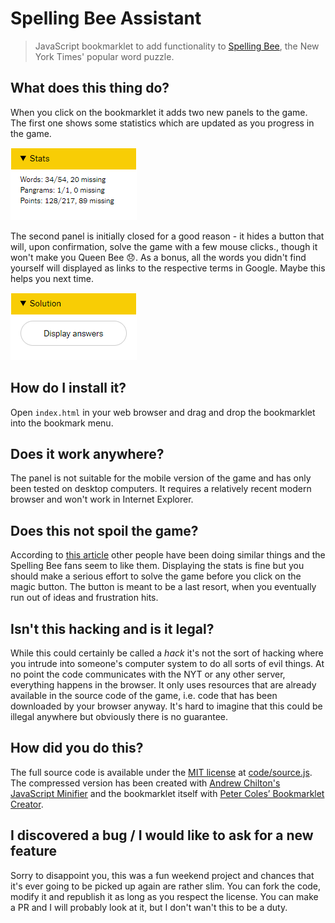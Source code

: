 # Spelling Bee Assistant

> JavaScript bookmarklet to add functionality to [Spelling Bee](https://www.nytimes.com/puzzles/spelling-bee), the New York Times' popular word puzzle.


## What does this thing do?

When you click on the bookmarklet it adds two new panels to the game. The first one shows some statistics which are updated as you progress in the game.

![Game stats](/media/stats.png)

The second panel is initially closed for a good reason - it hides a button that will, upon confirmation, solve the game with a few mouse clicks., though it won't make you Queen Bee 😞. As a bonus, all the words you didn't find yourself will displayed as links to the respective terms in Google. Maybe this helps you next time.

![Auto-solve the game](/media/solution.png)

## How do I install it?

Open `index.html` in your web browser and drag and drop the bookmarklet into the bookmark menu.


## Does it work anywhere?

The panel is not suitable for the mobile version of the game and has only been tested on desktop computers. It requires a relatively recent modern browser and won't work in Internet Explorer.


## Does this not spoil the game?

According to [this article](https://www.nytimes.com/2020/10/16/crosswords/spellingbee-puzzles.html) other people have been doing similar things and the Spelling Bee fans seem to like them. Displaying the stats is fine but you should make a serious effort to solve the game before you click on the magic button. The button is meant to be a last resort, when you eventually run out of ideas and frustration hits.


## Isn't this hacking and is it legal?

While this could certainly be called a _hack_ it's not the sort of hacking where you intrude into someone's computer system to do all sorts of evil things. At no point the code communicates with the NYT or any other server, everything happens in the browser. It only uses resources that are already available in the source code of the game, i.e. code that has been downloaded by your browser anyway. It's hard to imagine that this could be illegal anywhere but obviously there is no guarantee.


## How did you do this?

The full source code is available under the [MIT license](LICENSE.md) at [code/source.js](code/source.js). The compressed version has been created with [Andrew Chilton's JavaScript Minifier](https://javascript-minifier.com/) and the bookmarklet itself with [Peter Coles’ Bookmarklet Creator](https://mrcoles.com/bookmarklet/).


## I discovered a bug / I would like to ask for a new feature

Sorry to disappoint you, this was a fun weekend project and chances that it's ever going to be picked up again are rather slim. You can fork the code, modify it and republish it as long as you respect the license. You can make a PR and I will probably look at it, but I don't wan't this to be a duty. 
